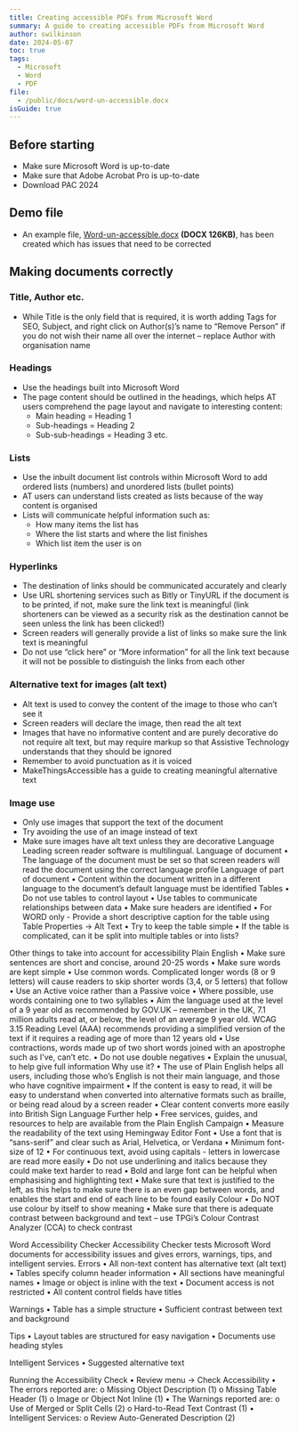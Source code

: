 ```yaml
---
title: Creating accessible PDFs from Microsoft Word
summary: A guide to creating accessible PDFs from Microsoft Word
author: swilkinson
date: 2024-05-07
toc: true
tags:
  - Microsoft
  - Word
  - PDF
file:
  - /public/docs/word-un-accessible.docx
isGuide: true
---
```

## Before starting

* Make sure Microsoft Word is up-to-date
* Make sure that Adobe Acrobat Pro is up-to-date
* Download PAC 2024

## Demo file

* An example file, [Word-un-accessible.docx](/public/docs/word-un-accessible.docx) **(DOCX 126KB)**, has been created which has issues that need to be corrected

## Making documents correctly

### Title, Author etc.

* While Title is the only field that is required, it is worth adding Tags for SEO, Subject, and right click on Author(s)’s name to “Remove Person” if you do not wish their name all over the internet – replace Author with organisation name

### Headings

* Use the headings built into Microsoft Word
* The page content should be outlined in the headings, which helps AT users comprehend the page layout and navigate to interesting content:
   * Main heading = Heading 1
   * Sub-headings = Heading 2
   * Sub-sub-headings = Heading 3 etc.

### Lists

* Use the inbuilt document list controls within Microsoft Word to add ordered lists (numbers) and unordered lists (bullet points)
* AT users can understand lists created as lists because of the way content is organised
* Lists will communicate helpful information such as:
   * How many items the list has
   * Where the list starts and where the list finishes
   * Which list item the user is on

### Hyperlinks
* The destination of links should be communicated accurately and clearly
* Use URL shortening services such as Bitly or TinyURL if the document is to be printed, if not, make sure the link text is meaningful (link shorteners can be viewed as a security risk as the destination cannot be seen unless the link has been clicked!)
* Screen readers will generally provide a list of links so make sure the link text is meaningful
* Do not use “click here” or “More information” for all the link text because it will not be possible to distinguish the links from each other

### Alternative text for images (alt text)
* Alt text is used to convey the content of the image to those who can’t see it
* Screen readers will declare the image, then read the alt text
* Images that have no informative content and are purely decorative do not require alt text, but may require markup so that Assistive Technology understands that they should be ignored
* Remember to avoid punctuation as it is voiced
* MakeThingsAccessible has a guide to creating meaningful alternative text

### Image use
* Only use images that support the text of the document
* Try avoiding the use of an image instead of text
* Make sure images have alt text unless they are decorative
Language
Leading screen reader software is multilingual.
Language of document
•	The language of the document must be set so that screen readers will read the document using the correct language profile
Language of part of document
•	Content within the document written in a different language to the document’s default language must be identified
Tables
•	Do not use tables to control layout
•	Use tables to communicate relationships between data
•	Make sure headers are identified
•	For WORD only - Provide a short descriptive caption for the table using Table Properties -> Alt Text
•	Try to keep the table simple
•	If the table is complicated, can it be split into multiple tables or into lists?

Other things to take into account for accessibility 
Plain English
•	Make sure sentences are short and concise, around 20-25 words
•	Make sure words are kept simple
•	Use common words. Complicated longer words (8 or 9 letters) will cause readers to skip shorter words (3,4, or 5 letters) that follow
•	Use an Active voice rather than a Passive voice
•	Where possible, use words containing one to two syllables
•	Aim the language used at the level of a 9 year old as recommended by GOV.UK – remember in the UK, 7.1 million adults read at, or below, the level of an average 9 year old. WCAG 3.15 Reading Level (AAA) recommends providing a simplified version of the text if it requires a reading age of more than 12 years old
•	Use contractions, words made up of two short words joined with an apostrophe such as I’ve, can’t etc.
•	Do not use double negatives
•	Explain the unusual, to help give full information
Why use it?
•	The use of Plain English helps all users, including those who’s English is not their main language, and those who have cognitive impairment
•	If the content is easy to read, it will be easy to understand when converted into alternative formats such as braille, or being read aloud by a screen reader
•	Clear content converts more easily into British Sign Language
Further help
•	Free services, guides, and resources to help are available from the Plain English Campaign
•	Measure the readability of the text using Hemingway Editor
Font
•	Use a font that is “sans-serif” and clear such as Arial, Helvetica, or Verdana
•	Minimum font-size of 12
•	For continuous text, avoid using capitals - letters in lowercase are read more easily
•	Do not use underlining and italics because they could make text harder to read
•	Bold and large font can be helpful when emphasising and highlighting text
•	Make sure that text is justified to the left, as this helps to make sure there is an even gap between words, and enables the start and end of each line to be found easily
Colour
•	Do NOT use colour by itself to show meaning
•	Make sure that there is adequate contrast between background and text – use TPGi’s Colour Contrast Analyzer (CCA) to check contrast

Word Accessibility Checker
Accessibility Checker tests Microsoft Word documents for accessibility issues and gives errors, warnings, tips, and intelligent servies.
Errors
•	All non-text content has alternative text (alt text)
•	Tables specify column header information
•	All sections have meaningful names
•	Image or object is inline with the text
•	Document access is not restricted
•	All content control fields have titles

Warnings
•	Table has a simple structure
•	Sufficient contrast between text and background

Tips
•	Layout tables are structured for easy navigation
•	Documents use heading styles

Intelligent Services
•	Suggested alternative text

Running the Accessibility Check
•	Review menu -> Check Accessibility 
•	The errors reported are:
o	Missing Object Description (1)
o	Missing Table Header (1)
o	Image or Object Not Inline (1)
•	The Warnings reported are:
o	Use of Merged or Split Cells (2)
o	Hard-to-Read Text Contrast (1)
•	Intelligent Services:
o	Review Auto-Generated Description (2)
